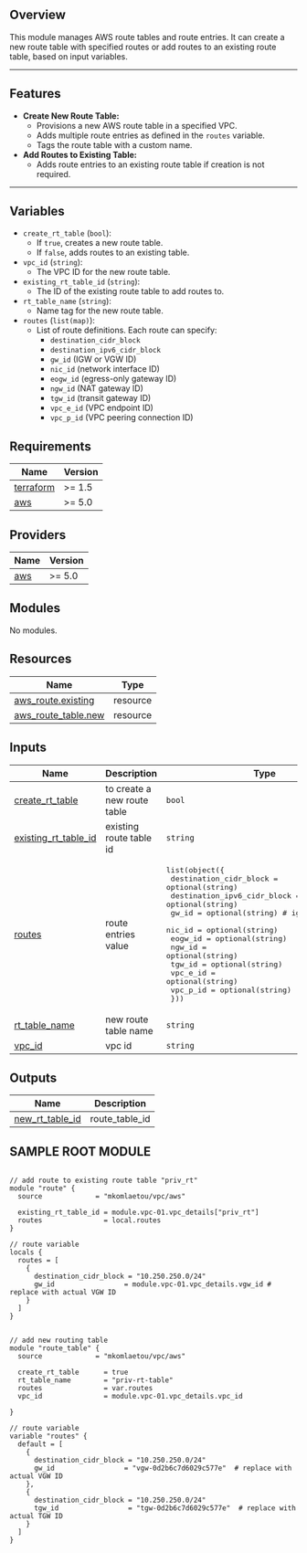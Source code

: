 
## Overview

This module manages AWS route tables and route entries. It can create a new route table with specified routes or add routes to an existing route table, based on input variables.

---

## Features

- **Create New Route Table:**
  - Provisions a new AWS route table in a specified VPC.
  - Adds multiple route entries as defined in the `routes` variable.
  - Tags the route table with a custom name.
- **Add Routes to Existing Table:**
  - Adds route entries to an existing route table if creation is not required.

---

## Variables

- `create_rt_table` (`bool`):
  - If `true`, creates a new route table.
  - If `false`, adds routes to an existing table.
- `vpc_id` (`string`):
  - The VPC ID for the new route table.
- `existing_rt_table_id` (`string`):
  - The ID of the existing route table to add routes to.
- `rt_table_name` (`string`):
  - Name tag for the new route table.
- `routes` (`list(map)`):
  - List of route definitions. Each route can specify:
    - `destination_cidr_block`
    - `destination_ipv6_cidr_block`
    - `gw_id` (IGW or VGW ID)
    - `nic_id` (network interface ID)
    - `eogw_id` (egress-only gateway ID)
    - `ngw_id` (NAT gateway ID)
    - `tgw_id` (transit gateway ID)
    - `vpc_e_id` (VPC endpoint ID)
    - `vpc_p_id` (VPC peering connection ID)




## Requirements

| Name | Version |
|------|---------|
| <a name="requirement_terraform"></a> [terraform](#requirement\_terraform) | >= 1.5 |
| <a name="requirement_aws"></a> [aws](#requirement\_aws) | >= 5.0 |

## Providers

| Name | Version |
|------|---------|
| <a name="provider_aws"></a> [aws](#provider\_aws) | >= 5.0 |

## Modules

No modules.

## Resources

| Name | Type |
|------|------|
| [aws_route.existing](https://registry.terraform.io/providers/hashicorp/aws/latest/docs/resources/route) | resource |
| [aws_route_table.new](https://registry.terraform.io/providers/hashicorp/aws/latest/docs/resources/route_table) | resource |

## Inputs

| Name | Description | Type | Default | Required |
|------|-------------|------|---------|:--------:|
| <a name="input_create_rt_table"></a> [create\_rt\_table](#input\_create\_rt\_table) | to create a new route table | `bool` | `false` | no |
| <a name="input_existing_rt_table_id"></a> [existing\_rt\_table\_id](#input\_existing\_rt\_table\_id) | existing route table id | `string` | `""` | no |
| <a name="input_routes"></a> [routes](#input\_routes) | route entries value | <pre>list(object({<br/>    destination_cidr_block      = optional(string)<br/>    destination_ipv6_cidr_block = optional(string)<br/>    gw_id                      = optional(string) # igw_id or vgw_id<br/>    nic_id                      = optional(string)<br/>    eogw_id                     = optional(string)<br/>    ngw_id                      = optional(string)<br/>    tgw_id                      = optional(string)<br/>    vpc_e_id                    = optional(string)<br/>    vpc_p_id                    = optional(string)<br/>  }))</pre> | <pre>[<br/>  {}<br/>]</pre> | no |
| <a name="input_rt_table_name"></a> [rt\_table\_name](#input\_rt\_table\_name) | new route table name | `string` | `""` | no |
| <a name="input_vpc_id"></a> [vpc\_id](#input\_vpc\_id) | vpc id | `string` | `""` | no |

## Outputs

| Name | Description |
|------|-------------|
| <a name="output_new_rt_table_id"></a> [new\_rt\_table\_id](#output\_new\_rt\_table\_id) | route\_table\_id |


## SAMPLE ROOT MODULE

```hcl

// add route to existing route table "priv_rt"
module "route" {
  source             = "mkomlaetou/vpc/aws"

  existing_rt_table_id = module.vpc-01.vpc_details["priv_rt"]
  routes               = local.routes 
}

// route variable
locals {
  routes = [
    {
      destination_cidr_block = "10.250.250.0/24"
      gw_id                 = module.vpc-01.vpc_details.vgw_id # replace with actual VGW ID
    }
  ]
}


// add new routing table
module "route_table" {
  source             = "mkomlaetou/vpc/aws"
  
  create_rt_table      = true
  rt_table_name        = "priv-rt-table"
  routes               = var.routes
  vpc_id               = module.vpc-01.vpc_details.vpc_id

}

// route variable
variable "routes" {
  default = [
    {
      destination_cidr_block = "10.250.250.0/24"
      gw_id                 = "vgw-0d2b6c7d6029c577e"  # replace with actual VGW ID
    },
    {
      destination_cidr_block = "10.250.250.0/24"
      tgw_id                 = "tgw-0d2b6c7d6029c577e"  # replace with actual TGW ID
    }
  ]
}

```